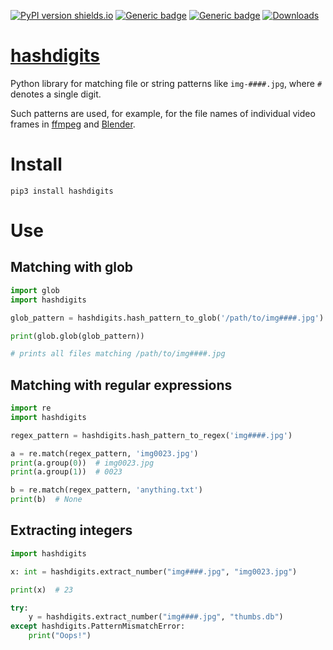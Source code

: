 [![PyPI version shields.io](https://img.shields.io/pypi/v/hashdigits.svg)](https://pypi.python.org/pypi/hashdigits/)
[![Generic badge](https://img.shields.io/badge/Python-3.7+-blue.svg)](#)
[![Generic badge](https://img.shields.io/badge/Tested_on-Windows%20|%20Linux-blue.svg)](#)
[![Downloads](https://pepy.tech/badge/hashdigits/month)](https://pepy.tech/project/hashdigits)

# [hashdigits](https://github.com/rtmigo/hashdigits_py#readme)

Python library for matching file or string patterns like `img-####.jpg`,
where `#` denotes a single digit.

Such patterns are used, for example, for the file names of individual video
frames in  [ffmpeg](https://www.ffmpeg.org/)
and [Blender](https://www.blender.org/).

# Install

```
pip3 install hashdigits
```

# Use

## Matching with glob

```python
import glob
import hashdigits

glob_pattern = hashdigits.hash_pattern_to_glob('/path/to/img####.jpg')

print(glob.glob(glob_pattern))

# prints all files matching /path/to/img####.jpg
```

## Matching with regular expressions

```python
import re
import hashdigits

regex_pattern = hashdigits.hash_pattern_to_regex('img####.jpg')

a = re.match(regex_pattern, 'img0023.jpg')
print(a.group(0))  # img0023.jpg
print(a.group(1))  # 0023

b = re.match(regex_pattern, 'anything.txt')
print(b)  # None
```

## Extracting integers

```python
import hashdigits

x: int = hashdigits.extract_number("img####.jpg", "img0023.jpg")

print(x)  # 23

try:
    y = hashdigits.extract_number("img####.jpg", "thumbs.db")
except hashdigits.PatternMismatchError:
    print("Oops!")
```


